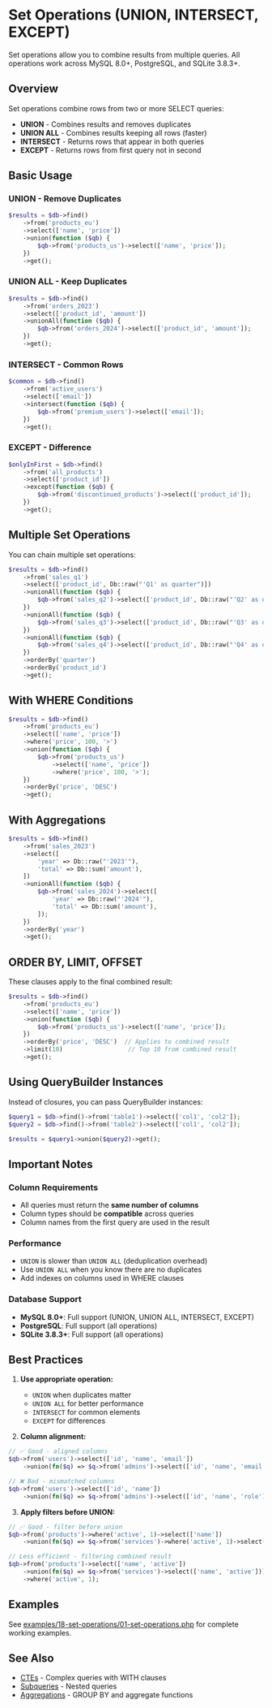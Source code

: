 # Set Operations (UNION, INTERSECT, EXCEPT)

Set operations allow you to combine results from multiple queries. All operations work across MySQL 8.0+, PostgreSQL, and SQLite 3.8.3+.

## Overview

Set operations combine rows from two or more SELECT queries:
- **UNION** - Combines results and removes duplicates
- **UNION ALL** - Combines results keeping all rows (faster)
- **INTERSECT** - Returns rows that appear in both queries
- **EXCEPT** - Returns rows from first query not in second

## Basic Usage

### UNION - Remove Duplicates

```php
$results = $db->find()
    ->from('products_eu')
    ->select(['name', 'price'])
    ->union(function ($qb) {
        $qb->from('products_us')->select(['name', 'price']);
    })
    ->get();
```

### UNION ALL - Keep Duplicates

```php
$results = $db->find()
    ->from('orders_2023')
    ->select(['product_id', 'amount'])
    ->unionAll(function ($qb) {
        $qb->from('orders_2024')->select(['product_id', 'amount']);
    })
    ->get();
```

### INTERSECT - Common Rows

```php
$common = $db->find()
    ->from('active_users')
    ->select(['email'])
    ->intersect(function ($qb) {
        $qb->from('premium_users')->select(['email']);
    })
    ->get();
```

### EXCEPT - Difference

```php
$onlyInFirst = $db->find()
    ->from('all_products')
    ->select(['product_id'])
    ->except(function ($qb) {
        $qb->from('discontinued_products')->select(['product_id']);
    })
    ->get();
```

## Multiple Set Operations

You can chain multiple set operations:

```php
$results = $db->find()
    ->from('sales_q1')
    ->select(['product_id', Db::raw("'Q1' as quarter")])
    ->unionAll(function ($qb) {
        $qb->from('sales_q2')->select(['product_id', Db::raw("'Q2' as quarter")]);
    })
    ->unionAll(function ($qb) {
        $qb->from('sales_q3')->select(['product_id', Db::raw("'Q3' as quarter")]);
    })
    ->unionAll(function ($qb) {
        $qb->from('sales_q4')->select(['product_id', Db::raw("'Q4' as quarter")]);
    })
    ->orderBy('quarter')
    ->orderBy('product_id')
    ->get();
```

## With WHERE Conditions

```php
$results = $db->find()
    ->from('products_eu')
    ->select(['name', 'price'])
    ->where('price', 100, '>')
    ->union(function ($qb) {
        $qb->from('products_us')
            ->select(['name', 'price'])
            ->where('price', 100, '>');
    })
    ->orderBy('price', 'DESC')
    ->get();
```

## With Aggregations

```php
$results = $db->find()
    ->from('sales_2023')
    ->select([
        'year' => Db::raw("'2023'"),
        'total' => Db::sum('amount'),
    ])
    ->unionAll(function ($qb) {
        $qb->from('sales_2024')->select([
            'year' => Db::raw("'2024'"),
            'total' => Db::sum('amount'),
        ]);
    })
    ->orderBy('year')
    ->get();
```

## ORDER BY, LIMIT, OFFSET

These clauses apply to the final combined result:

```php
$results = $db->find()
    ->from('products_eu')
    ->select(['name', 'price'])
    ->union(function ($qb) {
        $qb->from('products_us')->select(['name', 'price']);
    })
    ->orderBy('price', 'DESC')  // Applies to combined result
    ->limit(10)                  // Top 10 from combined result
    ->get();
```

## Using QueryBuilder Instances

Instead of closures, you can pass QueryBuilder instances:

```php
$query1 = $db->find()->from('table1')->select(['col1', 'col2']);
$query2 = $db->find()->from('table2')->select(['col1', 'col2']);

$results = $query1->union($query2)->get();
```

## Important Notes

### Column Requirements
- All queries must return the **same number of columns**
- Column types should be **compatible** across queries
- Column names from the first query are used in the result

### Performance
- `UNION` is slower than `UNION ALL` (deduplication overhead)
- Use `UNION ALL` when you know there are no duplicates
- Add indexes on columns used in WHERE clauses

### Database Support
- **MySQL 8.0+**: Full support (UNION, UNION ALL, INTERSECT, EXCEPT)
- **PostgreSQL**: Full support (all operations)
- **SQLite 3.8.3+**: Full support (all operations)

## Best Practices

1. **Use appropriate operation:**
   - `UNION` when duplicates matter
   - `UNION ALL` for better performance
   - `INTERSECT` for common elements
   - `EXCEPT` for differences

2. **Column alignment:**
```php
// ✅ Good - aligned columns
$qb->from('users')->select(['id', 'name', 'email'])
    ->union(fn($q) => $q->from('admins')->select(['id', 'name', 'email']));

// ❌ Bad - mismatched columns
$qb->from('users')->select(['id', 'name'])
    ->union(fn($q) => $q->from('admins')->select(['id', 'name', 'role']));
```

3. **Apply filters before UNION:**
```php
// ✅ Good - filter before union
$qb->from('products')->where('active', 1)->select(['name'])
    ->union(fn($q) => $q->from('services')->where('active', 1)->select(['name']));

// Less efficient - filtering combined result
$qb->from('products')->select(['name', 'active'])
    ->union(fn($q) => $q->from('services')->select(['name', 'active']))
    ->where('active', 1);
```

## Examples

See [examples/18-set-operations/01-set-operations.php](../../examples/18-set-operations/01-set-operations.php) for complete working examples.

## See Also

- [CTEs](./cte.md) - Complex queries with WITH clauses
- [Subqueries](./subqueries.md) - Nested queries
- [Aggregations](../../examples/02-intermediate/02-aggregations.php) - GROUP BY and aggregate functions

